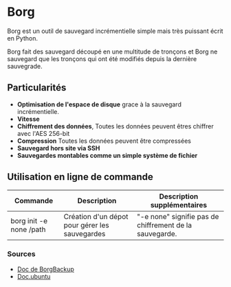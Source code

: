 # Borg

Borg est un outil de sauvegard incrémentielle simple mais très puissant écrit en Python.

Borg fait des sauvegard découpé en une multitude de tronçons et Borg ne sauvegard que les tronçons qui ont été modifiés depuis la dernière sauvegrade.

## Particularités

- **Optimisation de l'espace de disque** grace à la sauvegard incrémentielle.
- **Vitesse** 
- **Chiffrement des données**, Toutes les données peuvent êtres chiffrer avec l'AES 256-bit
- **Compression** Toutes les données peuvent être compressées
- **Sauvegard hors site via SSH**
- **Sauvegardes montables comme un simple système de fichier**

## Utilisation en ligne de commande

| Commande | Description | Description supplémentaires |
| ----     | ----  | ----- |
| borg init -e none /path | Création d'un dépot pour gérer les sauvegardes | "-e none" signifie pas de chiffrement de la sauvegarde. |

### Sources
- [Doc de BorgBackup](https://borgbackup.readthedocs.io/en/stable/usage/general.html)
- [Doc.ubuntu](https://doc.ubuntu-fr.org/borgbackup)